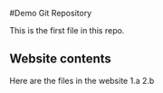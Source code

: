 #Demo Git Repository

This is the first file in this repo.

## Website contents
Here are the files in the website
1.a
2.b